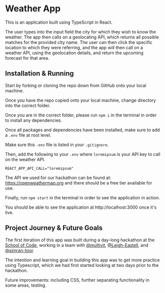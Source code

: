 # Weather App

This is an application built using TypeScript in React.

The user types into the input field the city for which they wish to know the weather. The app then calls on a geolocating API, which returns all possible matches for the provided city name. The user can then click the specific location to which they were referring, and the app will then call on a weather API, using the geolocation details, and return the upcoming forecast for that area.

## Installation & Running

Start by forking or cloning the repo down from GitHub onto your local machine.

Once you have the repo copied onto your local machine, change directory into the correct folder.

Once you are in the correct folder, please run `npm i` in the terminal in order to install any dependencies.

Once all packages and dependencies have been installed, make sure to add a `.env` file at root level.

Make sure this `.env` file is listed in your `.gitignore`.

Then, add the following to your `.env` where `loremipsum` is your API key to call on the weather API.

```
REACT_APP_API_CALL="loremipsum"
```

The API we used for our hackathon can be found at: https://openweathermap.org and there should be a free tier available for use.

Finally, run `npm start` in the terminal in order to see the application in action.

You should be able to see the application at http://localhost:3000 once it's live.

## Project Journey & Future Goals

The first iteration of this app was built during a day-long hackathon at the [School of Code](https://github.com/SchoolOfCode), working in a team with [@multivit](https://github.com/multi-vit), [@Leigh-Eastell](https://github.com/Leigh-Eastell), and [@simran-toor](https://github.com/simran-toor).

The intention and learning goal in building this app was to get more practice using Typescript, which we had first started looking at two days prior to the hackathon.

Future improvements: including CSS, further separating functionality in some areas, testing.
